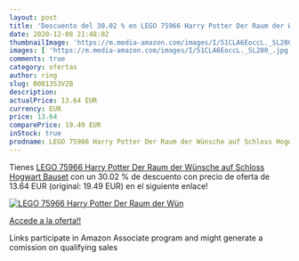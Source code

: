 ```yaml
---
layout: post
title: 'Descuento del 30.02 % en LEGO 75966 Harry Potter Der Raum der Wün'
date: 2020-12-08 21:48:02
thumbnailImage: 'https://m.media-amazon.com/images/I/51CLA6EoccL._SL200_.jpg'
images: [ 'https://m.media-amazon.com/images/I/51CLA6EoccL._SL200_.jpg' ]
comments: true
category: ofertas
author: ring
slug: B0813S3V2B
description:
actualPrice: 13.64 EUR
currency: EUR
price: 13.64
comparePrice: 19.49 EUR
inStock: true
prodname: LEGO 75966 Harry Potter Der Raum der Wünsche auf Schloss Hogwart Bauset
---
```


Tienes [LEGO 75966 Harry Potter Der Raum der Wünsche auf Schloss Hogwart Bauset](https://www.amazon.de/dp/B0813S3V2B/?tag=tolees0ca-21) con un 30.02 % de descuento con precio de oferta de 13.64 EUR (original: 19.49 EUR) en el siguiente enlace!

[![LEGO 75966 Harry Potter Der Raum der Wün](https://m.media-amazon.com/images/I/51CLA6EoccL._SL200_.jpg)](https://www.amazon.de/dp/B0813S3V2B/?tag=tolees0ca-21)

[Accede a la oferta!!](https://www.amazon.de/dp/B0813S3V2B/?tag=tolees0ca-21)

Links participate in Amazon Associate program and might generate a comission on qualifying sales


